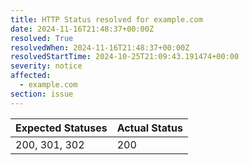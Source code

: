 ```yaml
---
title: HTTP Status resolved for example.com
date: 2024-11-16T21:48:37+00:00Z
resolved: True
resolvedWhen: 2024-11-16T21:48:37+00:00Z
resolvedStartTime: 2024-10-25T21:09:43.191474+00:00
severity: notice
affected:
  - example.com
section: issue
---
```


| Expected Statuses | Actual Status  |
|-------------------|----------------|
| 200, 301, 302 | 200 |
